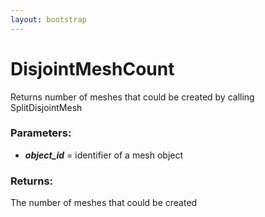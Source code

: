 ```yaml
---
layout: bootstrap
---
```


# DisjointMeshCount

Returns number of meshes that could be created by calling SplitDisjointMesh
        

### Parameters:

- ***object_id*** = identifier of a mesh object
        

### Returns:


The number of meshes that could be created
        
